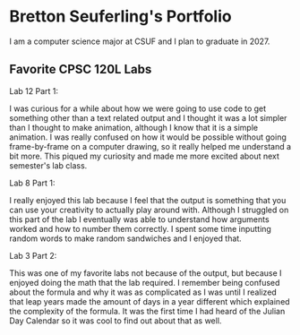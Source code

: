 
# Bretton Seuferling's Portfolio

I am a computer science major at CSUF and I plan to graduate in 2027.

## Favorite CPSC 120L Labs

Lab 12 Part 1:

I was curious for a while about how we were going to use code to get something other than a text related output and I thought it was a lot simpler than I thought to make animation, although I know that it is a simple animation. I was really confused on how it would be possible without going frame-by-frame on a computer drawing, so it really helped me understand a bit more. This piqued my curiosity and made me more excited about next semester's lab class.

Lab 8 Part 1:

I really enjoyed this lab because I feel that the output is something that you can use your creativity to actually play around with. Although I struggled on this part of the lab I eventually was able to understand how arguments worked and how to number them correctly. I spent some time inputting random words to make random sandwiches and I enjoyed that.

Lab 3 Part 2:

This was one of my favorite labs not because of the output, but because I enjoyed doing the math that the lab required. I remember being confused about the formula and why it was as complicated as I was until I realized that leap years made the amount of days in a year different which explained the complexity of the formula. It was the first time I had heard of the Julian Day Calendar so it was cool to find out about that as well.
